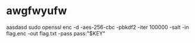 # awgfwyufw
aasdasd
sudo openssl enc -d -aes-256-cbc -pbkdf2 -iter 100000 -salt   -in flag.enc   -out flag.txt   -pass pass:"$KEY"

